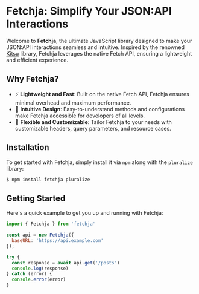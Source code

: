 # Fetchja: Simplify Your JSON:API Interactions

Welcome to **Fetchja**, the ultimate JavaScript library designed to make your JSON:API interactions seamless and intuitive. Inspired by the renowned [Kitsu](https://github.com/wopian/kitsu) library, Fetchja leverages the native Fetch API, ensuring a lightweight and efficient experience.

## Why Fetchja?

- ⚡️ **Lightweight and Fast**: Built on the native Fetch API, Fetchja ensures minimal overhead and maximum performance.
- 🎨 **Intuitive Design**: Easy-to-understand methods and configurations make Fetchja accessible for developers of all levels.
- 💪 **Flexible and Customizable**: Tailor Fetchja to your needs with customizable headers, query parameters, and resource cases.

## Installation

To get started with Fetchja, simply install it via `npm` along with the `pluralize` library:

```bash
$ npm install fetchja pluralize
```

## Getting Started

Here's a quick example to get you up and running with Fetchja:

```javascript
import { Fetchja } from 'fetchja'

const api = new Fetchja({
  baseURL: 'https://api.example.com'
});

try {
  const response = await api.get('/posts')
  console.log(response)
} catch (error) {
  console.error(error)
}
```
